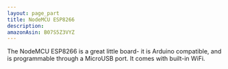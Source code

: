 ```yaml
---
layout: page_part
title: NodeMCU ESP8266
description: 
amazonAsin: B07S5Z3VYZ
---
```


The NodeMCU ESP8266 is a great little board- it is Arduino compatible, and is programmable through a MicroUSB port. It comes with built-in WiFi.